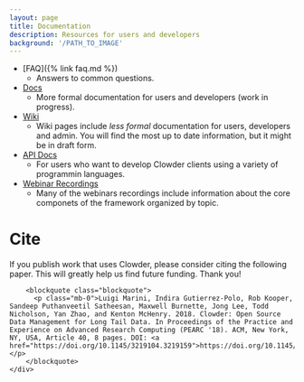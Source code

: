 ```yaml
---
layout: page
title: Documentation
description: Resources for users and developers
background: '/PATH_TO_IMAGE'
---
```


- [FAQ]({% link faq.md %})
    + Answers to common questions.
- [Docs](https://clowder-framework.readthedocs.io/en/latest/)
    + More formal documentation for users and developers (work in progress).
- [Wiki](https://opensource.ncsa.illinois.edu/confluence/display/CATS)
    + Wiki pages include *less formal* documentation for users, developers and admin. You will find the most up to date information, but it might be in draft form.
- [API Docs](https://clowder.ncsa.illinois.edu/swagger/?url=https://clowder.ncsa.illinois.edu/clowder/swagger)
    + For users who want to develop Clowder clients using a variety of programmin languages.
- [Webinar Recordings](https://www.youtube.com/channel/UC3Wkm8t146gSTYyzjSR600g)
    + Many of the webinars recordings include information about the core componets of the framework organized by topic. 

<div class="row">
    <div class="col mx-auto my-5">
        <h1>Cite</h1>
        If you publish work that uses Clowder, please consider citing the following paper. This will greatly help us find future funding. Thank you!

        <blockquote class="blockquote">
          <p class="mb-0">Luigi Marini, Indira Gutierrez-Polo, Rob Kooper, Sandeep Puthanveetil Satheesan, Maxwell Burnette, Jong Lee, Todd Nicholson, Yan Zhao, and Kenton McHenry. 2018. Clowder: Open Source Data Management for Long Tail Data. In Proceedings of the Practice and Experience on Advanced Research Computing (PEARC '18). ACM, New York, NY, USA, Article 40, 8 pages. DOI: <a href="https://doi.org/10.1145/3219104.3219159">https://doi.org/10.1145/3219104.3219159</a></p>
        </blockquote>
    </div>
</div>

